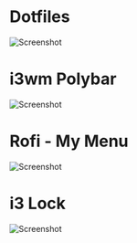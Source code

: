 # Dotfiles

![Screenshot](https://github.com/fffranks/dotfiles/blob/master/imagens/Logo2.png)

# i3wm Polybar
![Screenshot](https://github.com/fffranks/dotfiles/blob/master/imagens/i3Polybar.png)

# Rofi - My Menu
![Screenshot](https://github.com/fffranks/dotfiles/blob/master/imagens/Rofi.png)

# i3 Lock
![Screenshot](https://github.com/fffranks/dotfiles/blob/master/imagens/i3Lock.png)
